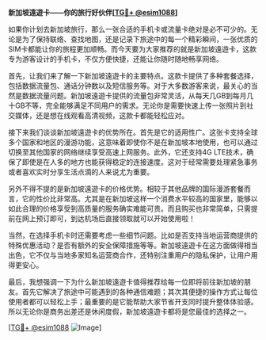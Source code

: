 **新加坡遠遊卡——你的旅行好伙伴[[TG💪+ @esim1088](https://t.me/s/esim1088)]**

如果你计划去新加坡旅行，那么一张合适的手机卡或流量卡绝对是必不可少的。无论是为了保持联络、查找地图，还是记录下旅途中的每一个精彩瞬间，一张优质的SIM卡都能让你的旅程更加顺畅。而今天要为大家推荐的就是新加坡遠遊卡，这款专为游客设计的手机卡，不仅方便快捷，还能让你随时随地畅享网络。

首先，让我们来了解一下新加坡遠遊卡的主要特点。这款卡提供了多种套餐选择，包括数据流量包、通话分钟数以及短信服务等。对于大多数游客来说，最关心的当然是数据流量问题。新加坡遠遊卡提供的流量包非常灵活，从每天几GB到每月几十GB不等，完全能够满足不同用户的需求。无论你是需要快速上传一张照片到社交媒体，还是想在线观看高清视频，这款卡都能轻松应对。

接下来我们谈谈新加坡遠遊卡的优势所在。首先是它的适用性广。这张卡支持全球多个国家和地区的漫游功能，这意味着即使你不是在新加坡本地使用，也可以通过切换至其他国家的网络继续享受高速上网服务。此外，它还支持4G LTE技术，确保了即使是在人多的地方也能获得稳定的连接速度。这对于经常需要处理紧急事务或者喜欢实时分享生活点滴的人来说尤为重要。

另外不得不提的是新加坡遠遊卡的价格优势。相较于其他品牌的国际漫游套餐而言，它的性价比非常高。尤其是在新加坡这样一个消费水平较高的国家里，能够以如此合理的价格享受到高质量的服务确实难能可贵。而且购买也非常简单，只需提前在网上预订即可，到达机场后直接领取就可以开始使用啦！

当然，在选择手机卡时还需要考虑一些细节问题。比如是否支持当地运营商提供的特殊优惠活动？是否有额外的安全保障措施等等。新加坡遠遊卡在这方面做得相当出色，它不仅与当地多家知名运营商合作，还特别注重用户的隐私保护，让用户用得更安心。

最后，我想强调一下为什么新加坡遠遊卡值得推荐给每一位即将前往新加坡的朋友。首先它解决了旅途中可能遇到的各种通信难题；其次其便捷的操作方式让每位使用者都可以轻松上手；最重要的是它能帮助大家节省开支同时提升整体体验感。所以无论你是商务出差还是休闲度假，新加坡遠遊卡都将是您最佳的选择之一。

[[TG💪+ @esim1088](https://t.me/s/esim1088) ![Image](https://i.postimg.cc/4NQfJmqS/Snipaste-2025-05-13-00-14-12.png)]